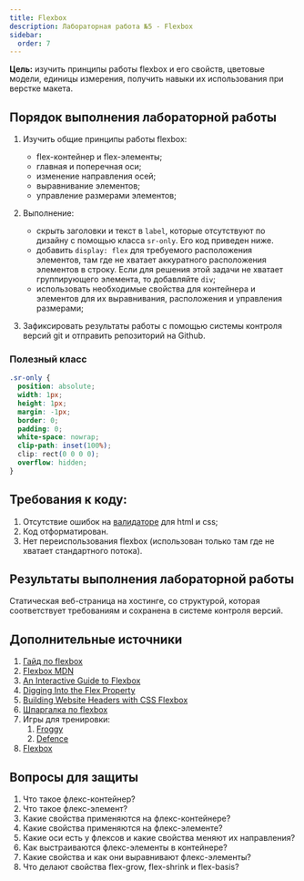 ```yaml
---
title: Flexbox
description: Лабораторная работа №5 - Flexbox
sidebar:
  order: 7
---
```


**Цель:** изучить принципы работы flexbox и его свойств, цветовые модели, единицы измерения, получить навыки их использования при верстке макета.

## Порядок выполнения лабораторной работы

1. Изучить общие принципы работы flexbox:

   - flex-контейнер и flex-элементы;
   - главная и поперечная оси;
   - изменение направления осей;
   - выравнивание элементов;
   - управление размерами элементов;

1. Выполнение:
   - скрыть заголовки и текст в `label`, которые отсутствуют по дизайну с помощью класса `sr-only`. Его код приведен ниже.
   - добавить `display: flex` для требуемого расположения элементов, там где не хватает аккуратного расположения элементов в строку. Если для решения этой задачи не хватает группирующего элемента, то добавляйте `div`;
   - использовать необходимые свойства для контейнера и элементов для их выравнивания, расположения и управления размерами;

1. Зафиксировать результаты работы с помощью системы контроля версий git и отправить репозиторий на Github.

### Полезный класс

```css
.sr-only {
  position: absolute;
  width: 1px;
  height: 1px;
  margin: -1px;
  border: 0;
  padding: 0;
  white-space: nowrap;
  clip-path: inset(100%);
  clip: rect(0 0 0 0);
  overflow: hidden;
}
```

## Требования к коду:

1. Отсутствие ошибок на [валидаторе](https://validator.w3.org/) для html и css;
1. Код отформатирован.
1. Нет переиспользования flexbox (использован только там где не хватает стандартного потока).

## Результаты выполнения лабораторной работы

Статическая веб-страница на хостинге, со структурой, которая соответствует требованиям и сохранена в системе контроля версий.

## Дополнительные источники

1. [Гайд по flexbox](https://doka.guide/css/flexbox-guide/)
1. [Flexbox MDN](https://developer.mozilla.org/ru/docs/Learn/CSS/CSS_layout/Flexbox)
1. [An Interactive Guide to Flexbox](https://www.joshwcomeau.com/css/interactive-guide-to-flexbox/)
1. [Digging Into the Flex Property](https://ishadeed.com/article/css-flex-property/)
1. [Building Website Headers with CSS Flexbox](https://ishadeed.com/article/website-headers-flexbox/)
1. [Шпаргалка по flexbox](https://dev.to/joyshaheb/flexbox-cheat-sheets-in-2021-css-2021-3edl)
1. Игры для тренировки:
   1. [Froggy](http://flexboxfroggy.com/)
   1. [Defence](http://www.flexboxdefense.com/)
1. [Flexbox](https://semicolon.dev/tutorial/css/complete-css-flex-tutorial)

## Вопросы для защиты

1. Что такое флекс-контейнер?
1. Что такое флекс-элемент?
1. Какие свойства применяются на флекс-контейнере?
1. Какие свойства применяются на флекс-элементе?
1. Какие оси есть у флексов и какие свойства меняют их направления?
1. Как выстраиваются флекс-элементы в контейнере?
1. Какие свойства и как они выравнивают флекс-элементы?
1. Что делают свойства flex-grow, flex-shrink и flex-basis?
